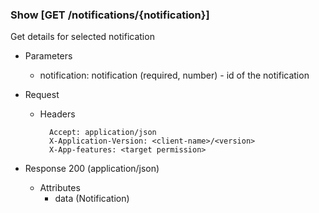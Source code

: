 ### Show [GET /notifications/{notification}]

Get details for selected notification

+ Parameters
    + notification: notification (required, number) - id of the notification


+ Request
    + Headers
    
            Accept: application/json
            X-Application-Version: <client-name>/<version>
            X-App-features: <target permission>

+ Response 200 (application/json)
    + Attributes
        + data (Notification)

<!-- include(../error_responses.md) -->